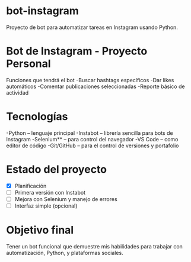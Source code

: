 # bot-instagram
Proyecto de bot para automatizar tareas en Instagram usando Python.
 # Bot de Instagram - Proyecto Personal
Funciones que tendrá el bot
-Buscar hashtags específicos
-Dar likes automáticos
-Comentar publicaciones seleccionadas
-Reporte básico de actividad
# Tecnologías
-Python – lenguaje principal
-Instabot – librería sencilla para bots de Instagram
-Selenium** – para control del navegador
-VS Code – como editor de código
-Git/GitHub – para el control de versiones y portafolio
# Estado del proyecto
- [x] Planificación
- [ ] Primera versión con Instabot
- [ ] Mejora con Selenium y manejo de errores
- [ ] Interfaz simple (opcional)
# Objetivo final
Tener un bot funcional que demuestre mis habilidades para trabajar con automatización, Python, y plataformas sociales.
